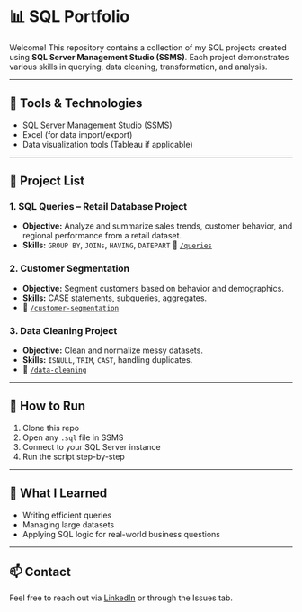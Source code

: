 # 📊 SQL Portfolio

Welcome! This repository contains a collection of my SQL projects created using **SQL Server Management Studio (SSMS)**. Each project demonstrates various skills in querying, data cleaning, transformation, and analysis.

---

## 🔧 Tools & Technologies
- SQL Server Management Studio (SSMS)
- Excel (for data import/export)
- Data visualization tools (Tableau if applicable)

---

## 📂 Project List

### 1. **SQL Queries – Retail Database Project**
- **Objective:** Analyze and summarize sales trends, customer behavior, and regional performance from a retail dataset.
- **Skills:** `GROUP BY`, `JOINs`, `HAVING`, `DATEPART`
📂 [`/queries`](./queries)

### 2. **Customer Segmentation**
- **Objective:** Segment customers based on behavior and demographics.
- **Skills:** CASE statements, subqueries, aggregates.
- 📁 [`/customer-segmentation`](./customer-segmentation)

### 3. **Data Cleaning Project**
- **Objective:** Clean and normalize messy datasets.
- **Skills:** `ISNULL`, `TRIM`, `CAST`, handling duplicates.
- 📁 [`/data-cleaning`](./data-cleaning)

---

## 📌 How to Run

1. Clone this repo
2. Open any `.sql` file in SSMS
3. Connect to your SQL Server instance
4. Run the script step-by-step

---

## 🧠 What I Learned

- Writing efficient queries
- Managing large datasets
- Applying SQL logic for real-world business questions

---

## 📫 Contact

Feel free to reach out via [LinkedIn](https://www.linkedin.com/in/YOURPROFILE/) or through the Issues tab.
